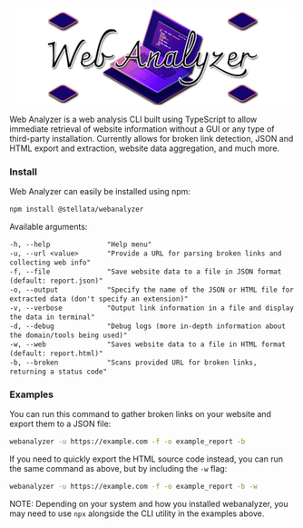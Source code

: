 <img src="assets/webanalyzer_logo.png" alt="Web Analyzer by Stellata">

Web Analyzer is a web analysis CLI built using TypeScript to allow immediate retrieval of website information without a GUI or any type of third-party installation. Currently allows for broken link detection, JSON and HTML export and extraction, website data aggregation, and much more.

### Install

Web Analyzer can easily be installed using npm:

```bash
npm install @stellata/webanalyzer
```

Available arguments:

```
-h, --help              "Help menu"
-u, --url <value>       "Provide a URL for parsing broken links and collecting web info"
-f, --file              "Save website data to a file in JSON format (default: report.json)"
-o, --output            "Specify the name of the JSON or HTML file for extracted data (don't specify an extension)"
-v, --verbose           "Output link information in a file and display the data in terminal"
-d, --debug             "Debug logs (more in-depth information about the domain/tools being used)"
-w, --web               "Saves website data to a file in HTML format (default: report.html)"
-b, --broken            "Scans provided URL for broken links, returning a status code"
```

### Examples

You can run this command to gather broken links on your website and export them to a JSON file:

```bash
webanalyzer -u https://example.com -f -o example_report -b
```

If you need to quickly export the HTML source code instead, you can run the same command as above, but by including the `-w` flag:

```bash
webanalyzer -u https://example.com -f -o example_report -b -w
```

NOTE: Depending on your system and how you installed webanalyzer, you may need to use `npx` alongside the CLI utility in the examples above.
